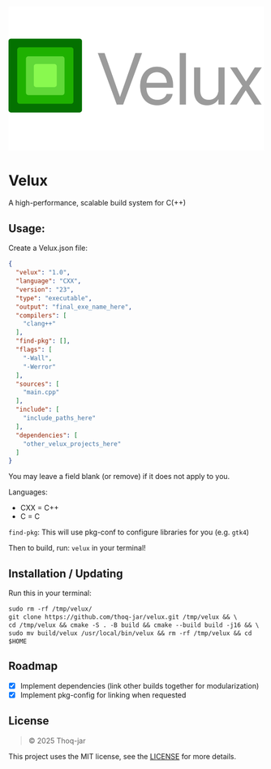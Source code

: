 ![Velux](.img/velux-logo.png)

# Velux

A high-performance, scalable build system for C(++)

## Usage:

Create a Velux.json file:

```json
{
  "velux": "1.0",
  "language": "CXX",
  "version": "23",
  "type": "executable",
  "output": "final_exe_name_here",
  "compilers": [
    "clang++"
  ],
  "find-pkg": [],
  "flags": [
    "-Wall",
    "-Werror"
  ],
  "sources": [
    "main.cpp"
  ],
  "include": [
    "include_paths_here"
  ],
  "dependencies": [
    "other_velux_projects_here"
  ]
}
```

You may leave a field blank (or remove) if it does not apply to you.

Languages:

- CXX = C++
- C = C

`find-pkg`:
This will use pkg-conf to configure libraries for you (e.g. `gtk4`)

Then to build, run: `velux` in your terminal!

## Installation / Updating

Run this in your terminal:

```shell
sudo rm -rf /tmp/velux/
git clone https://github.com/thoq-jar/velux.git /tmp/velux && \
cd /tmp/velux && cmake -S . -B build && cmake --build build -j16 && \
sudo mv build/velux /usr/local/bin/velux && rm -rf /tmp/velux && cd $HOME
```

## Roadmap

- [x] Implement dependencies (link other builds together for modularization)
- [x] Implement pkg-config for linking when requested

## License
> © 2025 Thoq-jar

This project uses the MIT license,
see the [LICENSE](LICENSE) for more details.

